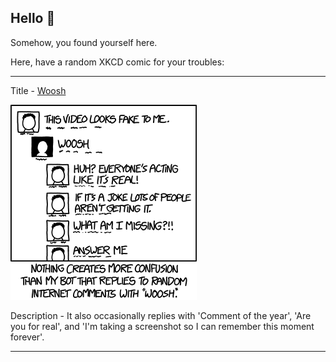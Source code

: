 ## Hello 👀

Somehow, you found yourself here.

Here, have a random XKCD comic for your troubles:

-----------------------------------

Title - [Woosh](https://xkcd.com/1627)

![Woosh](./random_comic.png)

Description - It also occasionally replies with 'Comment of the year', 'Are you for real', and 'I'm taking a screenshot so I can remember this moment forever'.

-----------------------------------